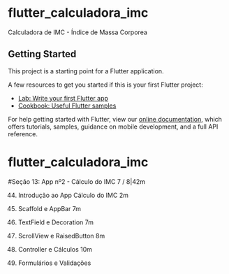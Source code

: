 # flutter_calculadora_imc

Calculadora de IMC - Índice de Massa Corporea

## Getting Started

This project is a starting point for a Flutter application.

A few resources to get you started if this is your first Flutter project:

- [Lab: Write your first Flutter app](https://flutter.dev/docs/get-started/codelab)
- [Cookbook: Useful Flutter samples](https://flutter.dev/docs/cookbook)

For help getting started with Flutter, view our
[online documentation](https://flutter.dev/docs), which offers tutorials,
samples, guidance on mobile development, and a full API reference.
# flutter_calculadora_imc

#Seção 13: App nº2 - Cálculo do IMC
7 / 8|42m

44. Introdução ao App Cálculo do IMC
2m

45. Scaffold e AppBar
7m

46. TextField e Decoration
7m

47. ScrollView e RaisedButton
8m

48. Controller e Cálculos
10m

49. Formulários e Validações
